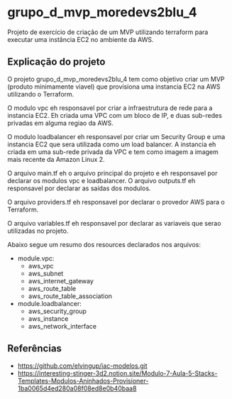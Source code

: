 # grupo_d_mvp_moredevs2blu_4
Projeto de exercício de criação de um MVP utilizando terraform para executar uma instância EC2 no ambiente da AWS.

## Explicação do projeto
O projeto grupo_d_mvp_moredevs2blu_4 tem como objetivo criar um MVP (produto minimamente viavel) que provisiona uma instancia EC2 na AWS utilizando o Terraform.

O modulo vpc eh responsavel por criar a infraestrutura de rede para a instancia EC2. Eh criada uma VPC com um bloco de IP, e duas sub-redes privadas em alguma regiao da AWS.

O modulo loadbalancer eh responsavel por criar um Security Group e uma instancia EC2 que sera utilizada como um load balancer. A instancia eh criada em uma sub-rede privada da VPC e tem como imagem a imagem mais recente da Amazon Linux 2.

O arquivo main.tf eh o arquivo principal do projeto e eh responsavel por declarar os modulos vpc e loadbalancer. O arquivo outputs.tf eh responsavel por declarar as saídas dos modulos.

O arquivo providers.tf eh responsavel por declarar o provedor AWS para o Terraform.

O arquivo variables.tf eh responsavel por declarar as variaveis que serao utilizadas no projeto.

Abaixo segue um resumo dos resources declarados nos arquivos:

- module.vpc:
  - aws_vpc
  - aws_subnet
  - aws_internet_gateway
  - aws_route_table
  - aws_route_table_association
- module.loadbalancer:
  - aws_security_group
  - aws_instance
  - aws_network_interface

## Referências
- https://github.com/elvingup/iac-modelos.git
- https://interesting-stinger-3d2.notion.site/Modulo-7-Aula-5-Stacks-Templates-Modulos-Aninhados-Provisioner-1ba0065d4ed280a08f08ed8e0b40baa8
